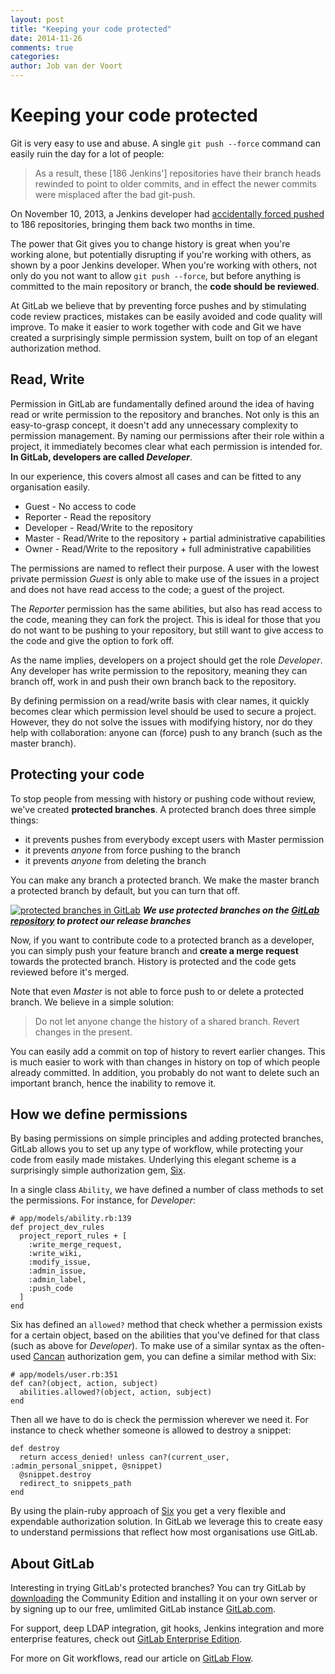 ```yaml
---
layout: post
title: "Keeping your code protected"
date: 2014-11-26
comments: true
categories:
author: Job van der Voort
---
```


# Keeping your code protected

Git is very easy to use and abuse.
A single `git push --force` command can easily ruin the day for a lot of people:

> As a result, these [186 Jenkins'] repositories have their branch heads rewinded to point to older commits, and in effect the newer commits were misplaced after the bad git-push.

On November 10, 2013, a Jenkins developer had [accidentally forced pushed](http://jenkins-ci.org/content/summary-report-git-repository-disruption-incident-nov-10th) to 186 repositories,
bringing them back two months in time.

The power that Git gives you to change history is great when you're working alone,
but potentially disrupting if you're working with others, as shown by a poor Jenkins developer.
When you're working with others, not only do you not want to allow `git push --force`,
but before anything is committed to the main repository or branch, the **code should be reviewed**.

At GitLab we believe that by preventing force pushes and by stimulating code review practices,
mistakes can be easily avoided and code quality will improve.
To make it easier to work together with code and Git we have created a surprisingly simple permission system,
built on top of an elegant authorization method.

<!--more-->

## Read, Write

Permission in GitLab are fundamentally defined around the idea of having read or write permission to the repository and branches.
Not only is this an easy-to-grasp concept, it doesn't add any unnecessary complexity to permission management.
By naming our permissions after their role within a project, it immediately becomes clear what each permission is intended for. **In GitLab, developers are called _Developer_**.


In our experience, this covers almost all cases and can be fitted to any organisation easily.

- Guest     - No access to code
- Reporter  - Read the repository
- Developer - Read/Write to the repository
- Master    - Read/Write to the repository + partial administrative capabilities
- Owner     - Read/Write to the repository + full administrative capabilities

The permissions are named to reflect their purpose. A user with the lowest private permission _Guest_
is only able to make use of the issues in a project and does not have read access to the code;
a guest of the project.

The _Reporter_ permission has the same abilities, but also has read access to the code,
meaning they can fork the project.
This is ideal for those that you do not want to be pushing to your repository,
but still want to give access to the code and give the option to fork off.

As the name implies, developers on a project should get the role _Developer_.
Any developer has write permission to the repository, meaning they can branch off,
work in and push their own branch back to the repository.

By defining permission on a read/write basis with clear names,
it quickly becomes clear which permission level should be used to secure a project.
However, they do not solve the issues with modifying history,
nor do they help with collaboration: anyone can (force) push to any branch (such as the master branch).

## Protecting your code


To stop people from messing with history or pushing code without review, we've created **protected branches**. A protected branch does three simple things:

- it prevents pushes from everybody except users with Master permission
- it prevents _anyone_ from force pushing to the branch
- it prevents _anyone_ from deleting the branch

You can make any branch a protected branch. We make the master branch a protected branch by default, but you can turn that off.

[![protected branches in GitLab](/images/protected_branches.png)](/images/protected_branches.png) ***We use protected branches on the [GitLab repository](https://gitlab.com/gitlab-org/gitlab-ce) to protect our release branches***

Now, if you want to contribute code to a protected branch as a developer, you can simply push your feature branch and **create a merge request** towards the protected branch. History is protected and the code gets reviewed before it's merged.

Note that even _Master_ is not able to force push to or delete a protected branch. We believe in a simple solution:

> Do not let anyone change the history of a shared branch. Revert changes in the present.

You can easily add a commit on top of history to revert earlier changes.
This is much easier to work with than changes in history on top of which people already committed.
In addition, you probably do not want to delete such an important branch, hence the inability to remove it.


## How we define permissions

By basing permissions on simple principles and adding protected branches,
GitLab allows you to set up any type of workflow, while protecting your code from easily made mistakes.
Underlying this elegant scheme is a surprisingly simple authorization gem,
[Six](http://randx.github.io/six/).

In a single class `Ability`, we have defined a number of class methods to set the permissions.
For instance, for _Developer_:

```
# app/models/ability.rb:139
def project_dev_rules
  project_report_rules + [
    :write_merge_request,
    :write_wiki,
    :modify_issue,
    :admin_issue,
    :admin_label,
    :push_code
  ]
end
```
Six has defined an `allowed?` method that check whether a permission exists for a certain object,
based on the abilities that you've defined for that class (such as above for _Developer_).
To make use of a similar syntax as the often-used [Cancan](https://github.com/ryanb/cancan) authorization gem, you can define a similar method with Six:

```
# app/models/user.rb:351
def can?(object, action, subject)
  abilities.allowed?(object, action, subject)
end
```

Then all we have to do is check the permission wherever we need it.
For instance to check whether someone is allowed to destroy a snippet:

```
def destroy
  return access_denied! unless can?(current_user, :admin_personal_snippet, @snippet)
  @snippet.destroy
  redirect_to snippets_path
end
```

By using the plain-ruby approach of [Six](http://randx.github.io/six/) you get a very flexible
and expendable authorization solution.
In GitLab we leverage this to create easy to understand permissions
that reflect how most organisations use GitLab.

## About GitLab

Interesting in trying GitLab's protected branches?
You can try GitLab by [downloading](https://about.gitlab.com/downloads/) the Community Edition and installing it on your own server or by signing up to our free, umlimited GitLab instance [GitLab.com](https://gitlab.com/users/sign_up).

For support, deep LDAP integration, git hooks, Jenkins integration and more enterprise features, check out [GitLab Enterprise Edition](https://about.gitlab.com/features/#enterprise).

For more on Git workflows, read our article on [GitLab Flow](https://about.gitlab.com/2014/09/29/gitlab-flow/).
